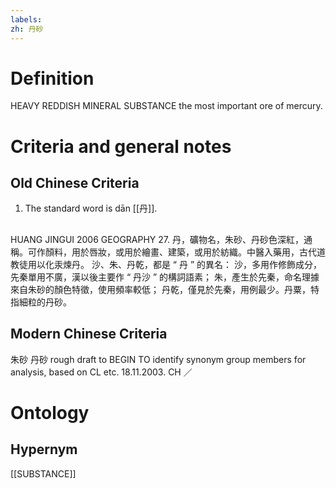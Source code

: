 ```yaml
---
labels: 
zh: 丹砂
---
```


# Definition
HEAVY REDDISH MINERAL SUBSTANCE the most important ore of mercury.
# Criteria and general notes
## Old Chinese Criteria
1. The standard word is dān [[丹]].
## 
HUANG JINGUI 2006
GEOGRAPHY 27.
丹，礦物名，朱砂、丹砂色深紅，通稱。可作顏料，用於唇妝，或用於繪畫、建築，或用於紡織。中醫入藥用，古代道教徒用以化汞煉丹。
沙、朱、丹乾，都是 “ 丹 ” 的異名：
沙，多用作修飾成分，先秦單用不廣，漢以後主要作 “ 丹沙 ” 的構詞語素；
朱，產生於先秦，命名理據來自朱砂的顏色特徵，使用頻率較低；
丹乾，僅見於先秦，用例最少。丹粟，特指細粒的丹砂。
## Modern Chinese Criteria
朱砂
丹砂
rough draft to BEGIN TO identify synonym group members for analysis, based on CL etc. 18.11.2003. CH ／
# Ontology

## Hypernym
[[SUBSTANCE]]